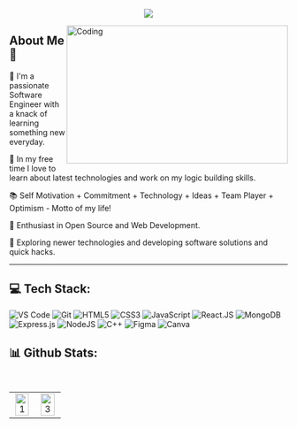 <p align="center">
  <a href="https://github.com/vanshikab52/readme-typing-svg">
    <img src="https://readme-typing-svg.demolab.com/?lines=Hi%20there,%20I'm%20Vanshika!;A%20Web%20Developer;Always%20learning%20new%20things&font=Fira%20Code&center=true&width=520&height=45&color=AC4FC6&vCenter=true&pause=1000&size=32" /></a>
</p>
<img align="right" alt="Coding" width="400" height="250" src="https://cdn.dribbble.com/users/1292677/screenshots/6139167/avento.gif">


## About Me  🚀
<p>
🔭 I'm a passionate Software Engineer with a knack of learning something new everyday.
</p><p>
📎 In my free time I love to learn about latest technologies and work on my logic building skills.
</p><p>
📚 Self Motivation + Commitment + Technology + Ideas + Team Player + Optimism - Motto of my life!
</p><p>
🌱 Enthusiast in Open Source and Web Development.</p>
<p>
🤔 Exploring newer technologies and developing software solutions and quick hacks.</p>


---
## 💻 Tech Stack:

![VS Code](https://img.shields.io/badge/Visual_Studio_Code-5D1A60?style=for-the-badge&logo=visual%20studio%20code&logoColor=white) 
![Git](https://img.shields.io/badge/Git-682181?style=for-the-badge&logo=git&logoColor=white) 
![HTML5](https://img.shields.io/badge/-HTML5-E34F26?style=for-the-badge&logo=html5&logoColor=white)
![CSS3](https://img.shields.io/badge/-CSS3-1572B6?style=for-the-badge&logo=css3)
![JavaScript](https://img.shields.io/badge/-JavaScript-black?style=for-the-badge&logo=javascript)
![React.JS](https://img.shields.io/badge/React_Native-20232A?style=for-the-badge&logo=react&logoColor=61DAFB)
![MongoDB](https://img.shields.io/badge/MongoDB-4EA94B?style=for-the-badge&logo=mongodb&logoColor=white)
![Express.js](https://img.shields.io/badge/express.js-%23404d59.svg?style=for-the-badge&logo=express&logoColor=%2361DAFB)
![NodeJS](https://img.shields.io/badge/node.js-6DA55F?style=for-the-badge&logo=node.js&logoColor=white)
![C++](https://img.shields.io/badge/c++-%2300599C.svg?style=for-the-badge&logo=c%2B%2B&logoColor=white)
![Figma](https://img.shields.io/badge/figma-%23F24E1E.svg?style=for-the-badge&logo=figma&logoColor=white)
![Canva](https://img.shields.io/badge/Canva-%2300C4CC.svg?style=for-the-badge&logo=Canva&logoColor=white)

## 📊 Github Stats:
<br/>
<table align="center">
  <tr align="center">
    <td align="center"><img src="https://github-readme-stats-ouuan.vercel.app/api?username=vanshikab52&theme=radical&include_all_commits=true&count_private=true&show_icons=true&hide_border=true"  display=block width=90% height=auto  alt="1" > </td>
   
   <td align="center"><img src="https://github-readme-streak-stats.herokuapp.com/?user=vanshikab52&theme=tokyonight&hide_border=true"  display=block width=90% height=auto alt="3" ></td>
   </tr>
   </table>
   



